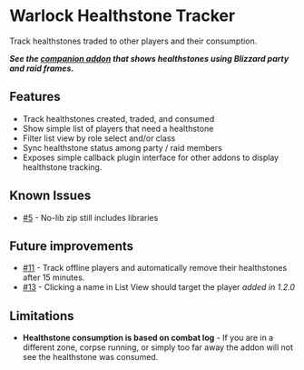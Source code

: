 # Warlock Healthstone Tracker
Track healthstones traded to other players and their consumption.

***See the [companion addon](https://www.curseforge.com/wow/addons/warlock-healthstone-tracker-blizzui) that shows healthstones using Blizzard party and raid frames.***


## Features
* Track healthstones created, traded, and consumed
* Show simple list of players that need a healthstone
* Filter list view by role select and/or class
* Sync healthstone status among party / raid members
* Exposes simple callback plugin interface for other addons to display healthstone tracking.


## Known Issues
* [#5] - No-lib zip still includes libraries

[#5]: https://www.curseforge.com/wow/addons/warlock-healthstone-tracker/issues/5


## Future improvements
* [#11] - Track offline players and automatically remove their healthstones after 15 minutes.
* [#13] - Clicking a name in List View should target the player *added in 1.2.0*

[#11]: https://www.curseforge.com/wow/addons/warlock-healthstone-tracker/issues/11
[#13]: https://www.curseforge.com/wow/addons/warlock-healthstone-tracker/issues/13


## Limitations
* **Healthstone consumption is based on combat log** - If you are in a different zone, corpse running, or simply too far away the addon will not see the healthstone was consumed.
